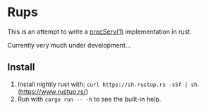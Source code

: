 # Rups

This is an attempt to write a [procServ(1)](https://linux.die.net/man/1/procserv) implementation in rust.

Currently very much under development...

## Install

1. Install nightly rust with: `curl https://sh.rustup.rs -sSf | sh`. (https://www.rustup.rs/)
2. Run with `cargo run -- -h` to see the built-in help.

